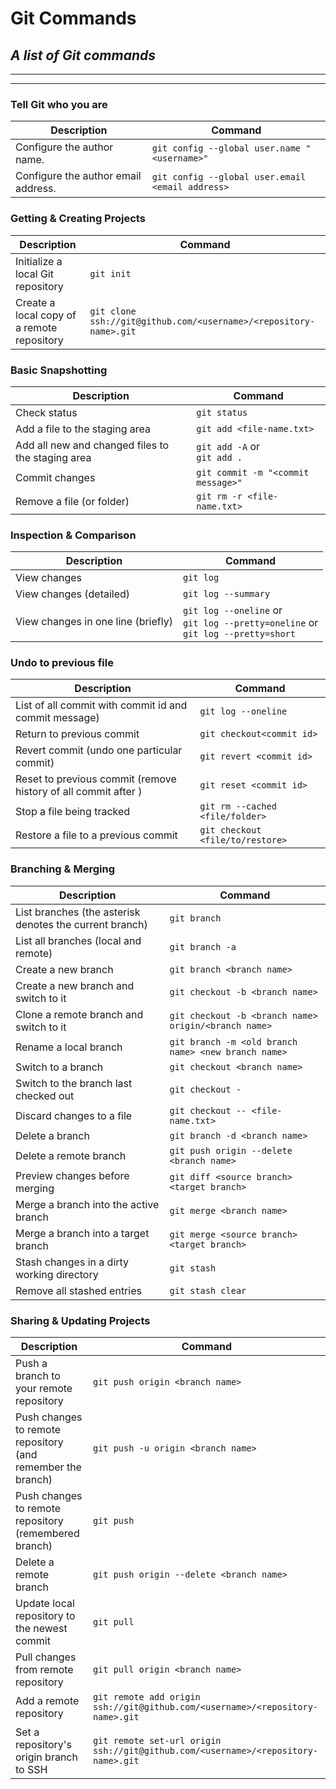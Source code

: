 Git Commands
============

_A list of Git commands_
--

___
___

### Tell Git who you are

| Description | Command |
| ------- | ----------- |
| Configure the author name.|`git config --global user.name "<username>"`|
| Configure the author email address.|`git config --global user.email <email address>`|



### Getting & Creating Projects

| Description | Command  |
| ------- | ----------- |
| Initialize a local Git repository | `git init` |
| Create a local copy of a remote repository | `git clone ssh://git@github.com/<username>/<repository-name>.git` |

### Basic Snapshotting

| Description | Command |
| ------- | ----------- |
| Check status | `git status` |
| Add a file to the staging area | `git add <file-name.txt>` |
| Add all new and changed files to the staging area | `git add -A` or <br> `git add .` |
| Commit changes | `git commit -m "<commit message>"` |
| Remove a file (or folder) | `git rm -r <file-name.txt>` |



### Inspection & Comparison

| Description | Command |
| ------- | ----------- |
| View changes | `git log` |
| View changes (detailed) | `git log --summary` |
| View changes in one line (briefly) | `git log --oneline` or <br> `git log --pretty=oneline` or<br> `git log --pretty=short` |




### Undo to previous file

| Description | Command |
| ------- | ----------- |
| List of all commit with commit id and commit message) | `git log --oneline` |
| Return to previous commit <commit id> | `git checkout<commit id>` |
| Revert commit <commit id> (undo one particular commit) | `git revert <commit id>` |
| Reset to previous commit <commit id> (remove history of all commit after <commit id> ) | `git reset <commit id>`|
| Stop a file being tracked | `git rm --cached <file/folder>` |
| Restore a file to a previous commit| `git checkout <file/to/restore>` |



### Branching & Merging

| Description | Command |
| ------- | ----------- |
| List branches (the asterisk denotes the current branch) | `git branch` |
| List all branches (local and remote) | `git branch -a` |
| Create a new branch | `git branch <branch name>` |
| Create a new branch and switch to it | `git checkout -b <branch name>` |
| Clone a remote branch and switch to it | `git checkout -b <branch name> origin/<branch name>` |
| Rename a local branch | `git branch -m <old branch name> <new branch name>` |
| Switch to a branch | `git checkout <branch name>` |
| Switch to the branch last checked out | `git checkout -` |
| Discard changes to a file | `git checkout -- <file-name.txt>` |
| Delete a branch | `git branch -d <branch name>` |
| Delete a remote branch | `git push origin --delete <branch name>` |
| Preview changes before merging | `git diff <source branch>  <target branch>` |
| Merge a branch into the active branch | `git merge <branch name>` |
| Merge a branch into a target branch | `git merge <source branch> <target branch>` |
| Stash changes in a dirty working directory | `git stash` |
| Remove all stashed entries | `git stash clear` |

### Sharing & Updating Projects

| Description | Command |
| ------- | ----------- |
| Push a branch to your remote repository | `git push origin <branch name>` |
| Push changes to remote repository (and remember the branch) | `git push -u origin <branch name>` |
| Push changes to remote repository (remembered branch) | `git push` |
| Delete a remote branch | `git push origin --delete <branch name>` |
| Update local repository to the newest commit | `git pull` |
| Pull changes from remote repository | `git pull origin <branch name>` |
| Add a remote repository | `git remote add origin ssh://git@github.com/<username>/<repository-name>.git` |
| Set a repository's origin branch to SSH | `git remote set-url origin ssh://git@github.com/<username>/<repository-name>.git` |


